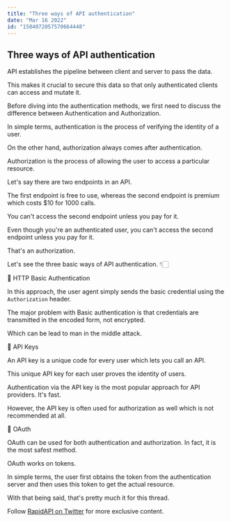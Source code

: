 ```yaml
---
title: "Three ways of API authentication"
date: "Mar 16 2022"
id: "1504072057570664448"
---
```


## Three ways of API authentication

<Tweet>

API establishes the pipeline between client and server to pass the data.

This makes it crucial to secure this data so that only authenticated clients can access and mutate it.

</Tweet>

<Tweet>

Before diving into the authentication methods, we first need to discuss the difference between Authentication and Authorization.

</Tweet>

<Tweet>

In simple terms, authentication is the process of verifying the identity of a user.

On the other hand, authorization always comes after authentication.

Authorization is the process of allowing the user to access a particular resource.

</Tweet>

<Tweet>

Let's say there are two endpoints in an API.

The first endpoint is free to use, whereas the second endpoint is premium which costs $10 for 1000 calls.

</Tweet>

<Tweet>

You can't access the second endpoint unless you pay for it.

Even though you're an authenticated user, you can't access the second endpoint unless you pay for it.

That's an authorization.

</Tweet>

<Tweet>

Let's see the three basic ways of API authentication. 👇🏻

</Tweet>

<Tweet>

📌 HTTP Basic Authentication

In this approach, the user agent simply sends the basic credential using the `Authorization` header.

</Tweet>

<Tweet>

The major problem with Basic authentication is that credentials are transmitted in the encoded form, not encrypted.

Which can be lead to man in the middle attack.

</Tweet>

<Tweet>

📌 API Keys

An API key is a unique code for every user which lets you call an API.

</Tweet>

<Tweet>

This unique API key for each user proves the identity of users.

Authentication via the API key is the most popular approach for API providers. It's fast.

</Tweet>

<Tweet>

However, the API key is often used for authorization as well which is not recommended at all.

</Tweet>

<Tweet>

📌 OAuth

OAuth can be used for both authentication and authorization. In fact, it is the most safest method.

</Tweet>

<Tweet>

OAuth works on tokens.

In simple terms, the user first obtains the token from the authentication server and then uses this token to get the actual resource.

</Tweet>

<Tweet>

With that being said, that's pretty much it for this thread.

Follow [RapidAPI on Twitter](https://twitter.com/Rapid_API) for more exclusive content.

</Tweet>
